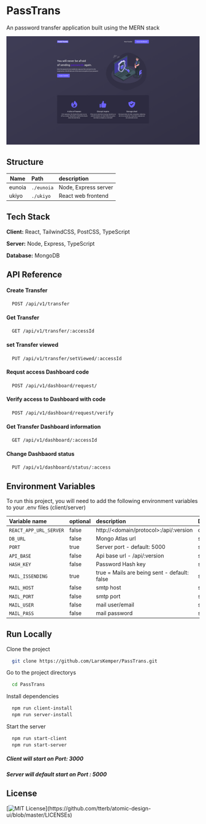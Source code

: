 # PassTrans

An password transfer application built using the MERN stack

![App Screenshot](/.assets/screen1.png?raw=true)

## Structure

| Name   | Path       | description          |
| ------ | :--------- | :------------------- |
| eunoia | `./eunoia` | Node, Express server |
| ukiyo  | `./ukiyo`  | React web frontend   |

## Tech Stack

**Client:** React, TailwindCSS, PostCSS, TypeScript

**Server:** Node, Express, TypeScript

**Database:** MongoDB

## API Reference

#### Create Transfer

```http
  POST /api/v1/transfer
```

#### Get Transfer

```http
  GET /api/v1/transfer/:accessId
```

#### set Transfer viewed

```http
  PUT /api/v1/transfer/setViewed/:accessId
```

#### Requst access Dashboard code

```http
  POST /api/v1/dashboard/request/
```

#### Verify access to Dashboard with code

```http
  POST /api/v1/dashboard/request/verify
```

#### Get Transfer Dashboard information

```http
  GET /api/v1/dashboard/:accessId
```

#### Change Dashbaord status

```http
  PUT /api/v1/dashboard/status/:access
```

## Environment Variables

To run this project, you will need to add the following environment variables to your .env files (client/server)

| Variable name          | optional | description                                  | Directory |
| :--------------------- | :------- | :------------------------------------------- | :-------- |
| `REACT_APP_URL_SERVER` | false    | http://<domain/protocol>:<port>/api/:version | client    |
| `DB_URL`               | false    | Mongo Atlas url                              | server    |
| `PORT`                 | true     | Server port - default: 5000                  | server    |
| `API_BASE`             | false    | Api base url - /api/:version                 | server    |
| `HASH_KEY`             | false    | Password Hash key                            | server    |
| `MAIL_ISSENDING`       | true     | true = Mails are being sent - default: false | server    |
| `MAIL_HOST`            | false    | smtp host                                    | server    |
| `MAIL_PORT`            | false    | smtp port                                    | server    |
| `MAIL_USER`            | false    | mail user/email                              | server    |
| `MAIL_PASS`            | false    | mail password                                | server    |

## Run Locally

Clone the project

```bash
  git clone https://github.com/LarsKemper/PassTrans.git
```

Go to the project directorys

```bash
  cd PassTrans
```

Install dependencies

```bash
  npm run client-install
  npm run server-install
```

Start the server

```bash
  npm run start-client
  npm run start-server
```

##### Client will start on Port: 3000

##### Server will default start on Port : 5000

## License

[![MIT License](https://img.shields.io/apm/l/atomic-design-ui.svg?)](https://github.com/tterb/atomic-design-ui/blob/master/LICENSEs)
